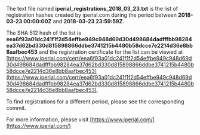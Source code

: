 The text file named **iperial_registrations_2018_03_23.txt** is the list of registration hashes created by iperial.com during the period between **2018-03-23 00:00:00Z** and **2018-03-23 23:59:59Z**.

The SHA 512 hash of the list is **eea6f93a01dc241f1f2d54effbe949c948d69d30d498684dadfffbb98284ea37d62bd330d815898866ddbe3741215b4480b58dcce7e2214d36e8bb8aafbec453** and the registration certificate for the list can be viewed at [https://www.iperial.com/cert/eea6f93a01dc241f1f2d54effbe949c948d69d30d498684dadfffbb98284ea37d62bd330d815898866ddbe3741215b4480b58dcce7e2214d36e8bb8aafbec453](https://www.iperial.com/cert/eea6f93a01dc241f1f2d54effbe949c948d69d30d498684dadfffbb98284ea37d62bd330d815898866ddbe3741215b4480b58dcce7e2214d36e8bb8aafbec453).

To find registrations for a different period, please see the corresponding commit.

For more information, please visit [https://www.iperial.com/](https://www.iperial.com/)
